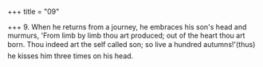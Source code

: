 +++
title = "09"

+++
9. When he returns from a journey, he embraces his son's head and murmurs, 'From limb by limb thou art produced; out of the heart thou art born. Thou indeed art the self called son; so live a hundred autumns!'(thus) he kisses him three times on his head.
